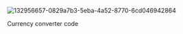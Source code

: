 ![132956657-0829a7b3-5eba-4a52-8770-6cd046942864](https://user-images.githubusercontent.com/107360657/173620557-c20860a6-6867-4427-94d8-7ff218198956.jpg)

Currency converter code

